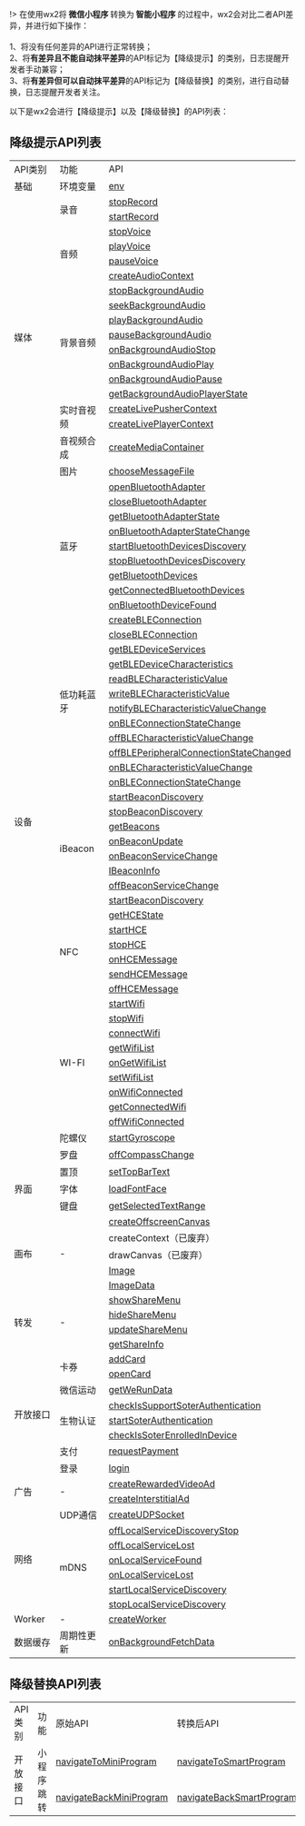 !> 在使用wx2将<b> 微信小程序 </b>转换为<b> 智能小程序 </b>的过程中，wx2会对比二者API差异，并进行如下操作：
</br>
</br>1、将没有任何差异的API进行正常转换；
</br>2、将<b>有差异且不能自动抹平差异</b>的API标记为【降级提示】的类别，日志提醒开发者手动兼容；
</br>3、将<b>有差异但可以自动抹平差异</b>的API标记为【降级替换】的类别，进行自动替换，日志提醒开发者关注。

以下是wx2会进行【降级提示】以及【降级替换】的API列表：

## 降级提示API列表

<style> td {width: 300px;} </style>
<table>
    <tr>
        <td>API类别</td>
        <td>功能</td>
        <td>API</td>
    </tr>
    <tr>
        <td>基础</td>
        <td>环境变量</td>
        <td><a target="_blank" href="https://developers.weixin.qq.com/miniprogram/dev/api/base/env/env.html">env</td>
    </tr>
    <tr>
        <td rowspan="18">媒体</td>
        <td rowspan="2">录音</td>
        <td><a target="_blank" href="https://developers.weixin.qq.com/miniprogram/dev/api/media/recorder/wx.stopRecord.html">stopRecord</td>
    </tr>
    <tr>
        <td><a target="_blank" href="https://developers.weixin.qq.com/miniprogram/dev/api/media/recorder/wx.startRecord.html">startRecord</td>
    </tr>
    <tr>
        <td rowspan="4">音频</td>
        <td><a target="_blank" href="https://developers.weixin.qq.com/miniprogram/dev/api/media/audio/wx.stopVoice.html">stopVoice</td>
    </tr>
    <tr>
        <td><a target="_blank" href="https://developers.weixin.qq.com/miniprogram/dev/api/media/audio/wx.playVoice.html">playVoice</td>
    </tr>
    <tr>
        <td><a target="_blank" href="https://developers.weixin.qq.com/miniprogram/dev/api/media/audio/wx.pauseVoice.html">pauseVoice</td>
    </tr>
    <tr>
        <td><a target="_blank" href="https://developers.weixin.qq.com/miniprogram/dev/api/media/audio/wx.createAudioContext.html">createAudioContext</td>
    </tr>
    <tr>
        <td rowspan="8">背景音频</td>
        <td><a target="_blank" href="https://developers.weixin.qq.com/miniprogram/dev/api/media/background-audio/wx.stopBackgroundAudio.html">stopBackgroundAudio</td>
    </tr>
    <tr>
        <td><a target="_blank" href="https://developers.weixin.qq.com/miniprogram/dev/api/media/background-audio/wx.seekBackgroundAudio.html">seekBackgroundAudio</td>
    </tr>
    <tr>
        <td><a target="_blank" href="https://developers.weixin.qq.com/miniprogram/dev/api/media/background-audio/wx.playBackgroundAudio.html">playBackgroundAudio</td>
    </tr>
    <tr>
        <td><a target="_blank" href="https://developers.weixin.qq.com/miniprogram/dev/api/media/background-audio/wx.pauseBackgroundAudio.html">pauseBackgroundAudio</td>
    </tr>
    <tr>
        <td><a target="_blank" href="https://developers.weixin.qq.com/miniprogram/dev/api/media/background-audio/wx.onBackgroundAudioStop.html">onBackgroundAudioStop</td>
    </tr>
    <tr>
        <td><a target="_blank" href="https://developers.weixin.qq.com/miniprogram/dev/api/media/background-audio/wx.onBackgroundAudioPlay.html">onBackgroundAudioPlay</td>
    </tr>
    <tr>
        <td><a target="_blank" href="https://developers.weixin.qq.com/miniprogram/dev/api/media/background-audio/wx.onBackgroundAudioPause.html">onBackgroundAudioPause</td>
    </tr>
    <tr>
        <td><a target="_blank" href="https://developers.weixin.qq.com/miniprogram/dev/api/media/background-audio/wx.getBackgroundAudioPlayerState.html">getBackgroundAudioPlayerState</td>
    </tr>
    <tr>
        <td rowspan="2">实时音视频</td>
        <td><a target="_blank" href="https://developers.weixin.qq.com/miniprogram/dev/api/media/live/wx.createLivePusherContext.html">createLivePusherContext</td>
    </tr>
    <tr>
        <td><a target="_blank" href="https://developers.weixin.qq.com/miniprogram/dev/api/media/live/wx.createLivePlayerContext.html">createLivePlayerContext</td>
    </tr>
    <tr>
        <td rowspan="1">音视频合成</td>
        <td><a target="_blank" href="https://developers.weixin.qq.com/miniprogram/dev/api/media/video-processing/wx.createMediaContainer.html">createMediaContainer</td>
    </tr>
    <tr>
        <td rowspan="1">图片</td>
        <td><a target="_blank" href="https://developers.weixin.qq.com/miniprogram/dev/api/media/image/wx.chooseMessageFile.html">chooseMessageFile</td>
    </tr>
    <tr>
        <td rowspan="46">设备</td>
        <td rowspan="9">蓝牙</td>
        <td><a target="_blank" href="https://developers.weixin.qq.com/miniprogram/dev/api/device/bluetooth/wx.openBluetoothAdapter.html">openBluetoothAdapter</td>
    </tr>
    <tr>
        <td><a target="_blank" href="https://developers.weixin.qq.com/miniprogram/dev/api/device/bluetooth/wx.closeBluetoothAdapter.html">closeBluetoothAdapter</td>
    </tr>
    <tr>
        <td><a target="_blank" href="https://developers.weixin.qq.com/miniprogram/dev/api/device/bluetooth/wx.getBluetoothAdapterState.html">getBluetoothAdapterState</td>
    </tr>
    <tr>
        <td><a target="_blank" href="https://developers.weixin.qq.com/miniprogram/dev/api/device/bluetooth/wx.onBluetoothAdapterStateChange.html">onBluetoothAdapterStateChange</td>
    </tr>
    <tr>
        <td><a target="_blank" href="https://developers.weixin.qq.com/miniprogram/dev/api/device/bluetooth/wx.startBluetoothDevicesDiscovery.html">startBluetoothDevicesDiscovery</td>
    </tr>
    <tr>
        <td><a target="_blank" href="https://developers.weixin.qq.com/miniprogram/dev/api/device/bluetooth/wx.stopBluetoothDevicesDiscovery.html">stopBluetoothDevicesDiscovery</td>
    </tr>
    <tr>
        <td><a target="_blank" href="https://developers.weixin.qq.com/miniprogram/dev/api/device/bluetooth/wx.getBluetoothDevices.html">getBluetoothDevices</td>
    </tr>
    <tr>
        <td><a target="_blank" href="https://developers.weixin.qq.com/miniprogram/dev/api/device/bluetooth/wx.getConnectedBluetoothDevices.html">getConnectedBluetoothDevices</td>
    </tr>
    <tr>
        <td><a target="_blank" href="https://developers.weixin.qq.com/miniprogram/dev/api/device/bluetooth/wx.onBluetoothDeviceFound.html">onBluetoothDeviceFound</td>
    </tr>
    <tr>
        <td rowspan="12">低功耗蓝牙</td>
        <td><a target="_blank" href="https://developers.weixin.qq.com/miniprogram/dev/api/device/bluetooth-ble/wx.createBLEConnection.html">createBLEConnection</td>
    </tr>
    <tr>
        <td><a target="_blank" href="https://developers.weixin.qq.com/miniprogram/dev/api/device/bluetooth-ble/wx.closeBLEConnection.html">closeBLEConnection</td>
    </tr>
    <tr>
        <td><a target="_blank" href="https://developers.weixin.qq.com/miniprogram/dev/api/device/bluetooth-ble/wx.getBLEDeviceServices.html">getBLEDeviceServices</td>
    </tr>
    <tr>
        <td><a target="_blank" href="https://developers.weixin.qq.com/miniprogram/dev/api/device/bluetooth-ble/wx.getBLEDeviceCharacteristics.html">getBLEDeviceCharacteristics</td>
    </tr>
    <tr>
        <td><a target="_blank" href="https://developers.weixin.qq.com/miniprogram/dev/api/device/bluetooth-ble/wx.readBLECharacteristicValue.html">readBLECharacteristicValue</td>
    </tr>
    <tr>
        <td><a target="_blank" href="https://developers.weixin.qq.com/miniprogram/dev/api/device/bluetooth-ble/wx.writeBLECharacteristicValue.html">writeBLECharacteristicValue</td>
    </tr>
    <tr>
        <td><a target="_blank" href="https://developers.weixin.qq.com/miniprogram/dev/api/device/bluetooth-ble/wx.notifyBLECharacteristicValueChange.html">notifyBLECharacteristicValueChange</td>
    </tr>
    <tr>
        <td><a target="_blank" href="https://developers.weixin.qq.com/miniprogram/dev/api/device/bluetooth-ble/wx.onBLEConnectionStateChange.html">onBLEConnectionStateChange</td>
    </tr>
    <tr>
        <td><a target="_blank" href="https://developers.weixin.qq.com/miniprogram/dev/api/device/bluetooth-ble/wx.offBLECharacteristicValueChange.html">offBLECharacteristicValueChange</td>
    </tr>
    <tr>
        <td><a target="_blank" href="https://developers.weixin.qq.com/miniprogram/dev/api/device/bluetooth-ble/wx.offBLEPeripheralConnectionStateChanged.html">offBLEPeripheralConnectionStateChanged</td>
    </tr>
    <tr>
        <td><a target="_blank" href="https://developers.weixin.qq.com/miniprogram/dev/api/device/bluetooth-ble/wx.onBLECharacteristicValueChange.html">onBLECharacteristicValueChange</td>
    </tr>
    <tr>
        <td><a target="_blank" href="https://developers.weixin.qq.com/miniprogram/dev/api/device/bluetooth-ble/wx.onBLEConnectionStateChange.html">onBLEConnectionStateChange</td>
    </tr>
    <tr>
        <td rowspan="8">iBeacon</td>
        <td><a target="_blank" href="https://developers.weixin.qq.com/miniprogram/dev/api/device/ibeacon/wx.startBeaconDiscovery.html">startBeaconDiscovery</td>
    </tr>
    <tr>
        <td><a target="_blank" href="https://developers.weixin.qq.com/miniprogram/dev/api/device/ibeacon/wx.stopBeaconDiscovery.html">stopBeaconDiscovery</td>
    </tr>
    <tr>
        <td><a target="_blank" href="https://developers.weixin.qq.com/miniprogram/dev/api/device/ibeacon/wx.getBeacons.html">getBeacons</td>
    </tr>
    <tr>
        <td><a target="_blank" href="https://developers.weixin.qq.com/miniprogram/dev/api/device/ibeacon/wx.onBeaconUpdate.html">onBeaconUpdate</td>
    </tr>
    <tr>
        <td><a target="_blank" href="https://developers.weixin.qq.com/miniprogram/dev/api/device/ibeacon/wx.onBeaconServiceChange.html">onBeaconServiceChange</td>
    </tr>
    <tr>
        <td><a target="_blank" href="https://developers.weixin.qq.com/miniprogram/dev/api/device/ibeacon/IBeaconInfo.html">IBeaconInfo</td>
    </tr>
    <tr>
        <td><a target="_blank" href="https://developers.weixin.qq.com/miniprogram/dev/api/device/ibeacon/wx.offBeaconServiceChange.html">offBeaconServiceChange</td>
    </tr>
    <tr>
        <td><a target="_blank" href="https://developers.weixin.qq.com/miniprogram/dev/api/device/ibeacon/wx.startBeaconDiscovery.html">startBeaconDiscovery</td>
    </tr>
    <tr>
        <td rowspan="6">NFC</td>
        <td><a target="_blank" href="https://developers.weixin.qq.com/miniprogram/dev/api/device/nfc/wx.getHCEState.html">getHCEState</td>
    </tr>
    <tr>
        <td><a target="_blank" href="https://developers.weixin.qq.com/miniprogram/dev/api/device/nfc/wx.startHCE.html">startHCE</td>
    </tr>
    <tr>
        <td><a target="_blank" href="https://developers.weixin.qq.com/miniprogram/dev/api/device/nfc/wx.stopHCE.html">stopHCE</td>
    </tr>
    <tr>
        <td><a target="_blank" href="https://developers.weixin.qq.com/miniprogram/dev/api/device/nfc/wx.onHCEMessage.html">onHCEMessage</td>
    </tr>
    <tr>
        <td><a target="_blank" href="https://developers.weixin.qq.com/miniprogram/dev/api/device/nfc/wx.sendHCEMessage.html">sendHCEMessage</td>
    </tr>
    <tr>
        <td><a target="_blank" href="https://developers.weixin.qq.com/miniprogram/dev/api/device/nfc/wx.offHCEMessage.html">offHCEMessage</td>
    </tr>
    <tr>
        <td rowspan="9">WI-FI</td>
        <td><a target="_blank" href="https://developers.weixin.qq.com/miniprogram/dev/api/device/wifi/wx.startWifi.html">startWifi</td>
    </tr>
    <tr>
        <td><a target="_blank" href="https://developers.weixin.qq.com/miniprogram/dev/api/device/wifi/wx.stopWifi.html">stopWifi</td>
    </tr>
    <tr>
        <td><a target="_blank" href="https://developers.weixin.qq.com/miniprogram/dev/api/device/wifi/wx.connectWifi.html">connectWifi</td>
    </tr>
    <tr>
        <td><a target="_blank" href="https://developers.weixin.qq.com/miniprogram/dev/api/device/wifi/wx.getWifiList.html">getWifiList</td>
    </tr>
    <tr>
        <td><a target="_blank" href="https://developers.weixin.qq.com/miniprogram/dev/api/device/wifi/wx.onGetWifiList.html">onGetWifiList</td>
    </tr>
    <tr>
        <td><a target="_blank" href="https://developers.weixin.qq.com/miniprogram/dev/api/device/wifi/wx.setWifiList.html">setWifiList</td>
    </tr>
    <tr>
        <td><a target="_blank" href="https://developers.weixin.qq.com/miniprogram/dev/api/device/wifi/wx.onWifiConnected.html">onWifiConnected</td>
    </tr>
    <tr>
        <td><a target="_blank" href="https://developers.weixin.qq.com/miniprogram/dev/api/device/wifi/wx.getConnectedWifi.html">getConnectedWifi</td>
    </tr>
    <tr>
        <td><a target="_blank" href="https://developers.weixin.qq.com/miniprogram/dev/api/device/wifi/wx.offWifiConnected.html">offWifiConnected</td>
    </tr>
    <tr>
        <td rowspan="1">陀螺仪</td>
        <td><a target="_blank" href="https://developers.weixin.qq.com/miniprogram/dev/api/device/gyroscope/wx.startGyroscope.html">startGyroscope</td>
    </tr>
    <tr>
        <td rowspan="1">罗盘</td>
        <td><a target="_blank" href="https://developers.weixin.qq.com/miniprogram/dev/api/device/compass/wx.offCompassChange.html">offCompassChange</td>
    </tr>
    <tr>
        <td rowspan="3">界面</td>
        <td rowspan="1">置顶</td>
        <td><a target="_blank" href="https://developers.weixin.qq.com/miniprogram/dev/api/ui/sticky/wx.setTopBarText.html">setTopBarText</td>
    </tr>
    <tr>
        <td rowspan="1">字体</td>
        <td><a target="_blank" href="https://developers.weixin.qq.com/miniprogram/dev/api/ui/font/wx.loadFontFace.html">loadFontFace</td>
    </tr>
    <tr>
        <td rowspan="1">键盘</td>
        <td><a target="_blank" href="https://developers.weixin.qq.com/miniprogram/dev/api/ui/keyboard/wx.getSelectedTextRange.html">getSelectedTextRange</td>
    </tr>
    <tr>
        <td rowspan="5">画布</td>
        <td rowspan="5">-</td>
        <td><a target="_blank" href="https://developers.weixin.qq.com/miniprogram/dev/api/canvas/wx.createOffscreenCanvas.html">createOffscreenCanvas</td>
    </tr>
    <tr>
        <td>createContext（已废弃）</td>
    </tr>
    <tr>
        <td>drawCanvas（已废弃）</td>
    </tr>
    <tr>
        <td><a target="_blank" href="https://developers.weixin.qq.com/miniprogram/dev/api/canvas/Image.html">Image</td>
    </tr>
    <tr>
        <td><a target="_blank" href="https://developers.weixin.qq.com/miniprogram/dev/api/canvas/ImageData.html">ImageData</td>
    </tr>
    <tr>
        <td rowspan="4">转发</td>
        <td rowspan="4">-</td>
        <td><a target="_blank" href="https://developers.weixin.qq.com/miniprogram/dev/api/share/wx.showShareMenu.html">showShareMenu</td>
    </tr>
    <tr>
        <td><a target="_blank" href="https://developers.weixin.qq.com/miniprogram/dev/api/share/wx.hideShareMenu.html">hideShareMenu</td>
    </tr>
    <tr>
        <td><a target="_blank" href="https://developers.weixin.qq.com/miniprogram/dev/api/share/wx.updateShareMenu.html">updateShareMenu</td>
    </tr>
    <tr>
        <td><a target="_blank" href="https://developers.weixin.qq.com/miniprogram/dev/api/share/wx.getShareInfo.html">getShareInfo</td>
    </tr>
    <tr>
        <td rowspan="8">开放接口</td>
        <td rowspan="2">卡券</td>
        <td><a target="_blank" href="https://developers.weixin.qq.com/miniprogram/dev/api/open-api/card/wx.addCard.html">addCard</td>
    </tr>
    <tr>
        <td><a target="_blank" href="https://developers.weixin.qq.com/miniprogram/dev/api/open-api/card/wx.openCard.html">openCard</td>
    </tr>
    <tr>
        <td rowspan="1">微信运动</td>
        <td><a target="_blank" href="https://developers.weixin.qq.com/miniprogram/dev/api/open-api/werun/wx.getWeRunData.html">getWeRunData</td>
    </tr>
    <tr>
        <td rowspan="3">生物认证</td>
        <td><a target="_blank" href="https://developers.weixin.qq.com/miniprogram/dev/api/open-api/soter/wx.checkIsSupportSoterAuthentication.html">checkIsSupportSoterAuthentication</td>
    </tr>
    <tr>
        <td><a target="_blank" href="https://developers.weixin.qq.com/miniprogram/dev/api/open-api/soter/wx.startSoterAuthentication.html">startSoterAuthentication</td>
    </tr>
    <tr>
        <td><a target="_blank" href="https://developers.weixin.qq.com/miniprogram/dev/api/open-api/soter/wx.checkIsSoterEnrolledInDevice.html">checkIsSoterEnrolledInDevice</td>
    </tr>
    <tr>
        <td rowspan="1">支付</td>
        <td><a target="_blank" href="https://developers.weixin.qq.com/miniprogram/dev/api/open-api/payment/wx.requestPayment.html">requestPayment</td>
    </tr>
    <tr>
        <td rowspan="1">登录</td>
        <td><a target="_blank" href="https://developers.weixin.qq.com/miniprogram/dev/api/open-api/login/wx.login.html">login</td>
    </tr>
    <tr>
        <td rowspan="2">广告</td>
        <td rowspan="2">-</td>
        <td><a target="_blank" href="https://developers.weixin.qq.com/miniprogram/dev/api/ad/wx.createRewardedVideoAd.html">createRewardedVideoAd</td>
    </tr>
    <tr>
        <td><a target="_blank" href="https://developers.weixin.qq.com/miniprogram/dev/api/ad/wx.createInterstitialAd.html">createInterstitialAd</td>
    </tr>
    <tr>
        <td rowspan="7">网络</td>
        <td rowspan="1">UDP通信</td>
        <td><a target="_blank" href="https://developers.weixin.qq.com/miniprogram/dev/api/network/udp/wx.createUDPSocket.html">createUDPSocket</td>
    </tr>
    <tr>
        <td rowspan="6">mDNS</td>
        <td><a target="_blank" href="https://developers.weixin.qq.com/miniprogram/dev/api/network/mdns/wx.offLocalServiceDiscoveryStop.html">offLocalServiceDiscoveryStop</td>
    </tr>
    <tr>
        <td><a target="_blank" href="https://developers.weixin.qq.com/miniprogram/dev/api/network/mdns/wx.offLocalServiceLost.html">offLocalServiceLost</td>
    </tr>
    <tr>
        <td><a target="_blank" href="https://developers.weixin.qq.com/miniprogram/dev/api/network/mdns/wx.onLocalServiceFound.html">onLocalServiceFound</td>
    </tr>
    <tr>
        <td><a target="_blank" href="https://developers.weixin.qq.com/miniprogram/dev/api/network/mdns/wx.onLocalServiceLost.html">onLocalServiceLost</td>
    </tr>
    <tr>
        <td><a target="_blank" href="https://developers.weixin.qq.com/miniprogram/dev/api/network/mdns/wx.startLocalServiceDiscovery.html">startLocalServiceDiscovery</td>
    </tr>
    <tr>
        <td><a target="_blank" href="https://developers.weixin.qq.com/miniprogram/dev/api/network/mdns/wx.stopLocalServiceDiscovery.html">stopLocalServiceDiscovery</td>
    </tr>
    <tr>
        <td rowspan="1">Worker</td>
        <td rowspan="1">-</td>
        <td><a target="_blank" href="https://developers.weixin.qq.com/miniprogram/dev/api/worker/wx.createWorker.html">createWorker</td>
    </tr>
    <tr>
        <td rowspan="1">数据缓存</td>
        <td rowspan="1">周期性更新</td>
        <td><a target="_blank" href="https://developers.weixin.qq.com/miniprogram/dev/api/storage/background-fetch/wx.onBackgroundFetchData.html">onBackgroundFetchData</td>
    </tr>
</table>

## 降级替换API列表

<table id="table2">
    <tr>
        <td>API类别</td>
        <td>功能</td>
        <td>原始API</td>
        <td>转换后API</td>
    </tr>
    <tr>
        <td rowspan="2">开放接口</td>
        <td rowspan="2">小程序跳转</td>
        <td><a target="_blank" href="https://developers.weixin.qq.com/miniprogram/dev/api/open-api/miniprogram-navigate/wx.navigateToMiniProgram.html">navigateToMiniProgram</td>
        <td><a target="_blank" href="https://smartprogram.baidu.com/docs/develop/api/open/swan-navigateToSmartProgram/">navigateToSmartProgram</td>
    </tr>
    <tr>
        <td><a target="_blank" href="https://developers.weixin.qq.com/miniprogram/dev/api/open-api/miniprogram-navigate/wx.navigateBackMiniProgram.html">navigateBackMiniProgram</td>
        <td><a target="_blank" href="https://smartprogram.baidu.com/docs/develop/api/open/swan-navigateBackSmartProgram/">navigateBackSmartProgram</td>
    <tr/>
</table>
